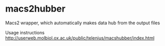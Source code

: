 # macs2hubber
Macs2 wrapper, which automatically makes data hub from the output files

Usage instructions 
http://userweb.molbiol.ox.ac.uk/public/telenius/macshubber/index.html
